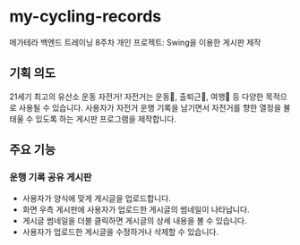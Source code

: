 # my-cycling-records  
메가테라 백엔드 트레이닝 8주차 개인 프로젝트: Swing을 이용한 게시판 제작   
  
## 기획 의도  
21세기 최고의 유산소 운동 자전거! 
자전거는 운동🚴, 출퇴근🏬, 여행🚉 등 
다양한 목적으로 사용될 수 있습니다. 
사용자가 자전거 운행 기록을 남기면서 
자전거를 향한 열정을 불태울 수 있도록 하는 
게시판 프로그램을 제작합니다.  
  
  
## 주요 기능  
### 운행 기록 공유 게시판  
- 사용자가 양식에 맞게 게시글을 업로드합니다.  
- 화면 우측 게시판에 사용자가 업로드한 게시글의 썸네일이 나타납니다.  
- 게시글 썸네일을 더블 클릭하면 게시글의 상세 내용을 볼 수 있습니다.
- 사용자가 업로드한 게시글을 수정하거나 삭제할 수 있습니다.